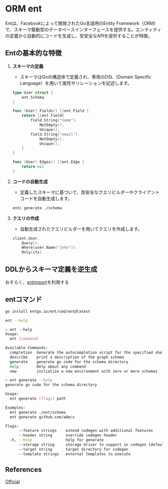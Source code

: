 # ORM ent

Entは、Facebookによって開発されたGo言語用のEntity Framework（ORM）で、スキーマ駆動型のデータベースインターフェースを提供する。エンティティの定義から自動的にコードを生成し、型安全なAPIを提供することが特徴。

## Entの基本的な特徴

1. **スキーマの定義**
   - スキーマはGoの構造体で定義され、専用のDSL（Domain Specific Language）を用いて属性やリレーションを記述します。

   ```go
   type User struct {
       ent.Schema
   }

   func (User) Fields() []ent.Field {
       return []ent.Field{
           field.String("name").
               NotEmpty().
               Unique(),
           field.String("email").
               NotEmpty().
               Unique(),
       }
   }

   func (User) Edges() []ent.Edge {
       return nil
   }
   ```

2. **コードの自動生成**
   - 定義したスキーマに基づいて、型安全なクエリビルダーやクライアントコードを自動生成します。

   ```sh
   entc generate ./schema
   ```

3. **クエリの作成**
   - 自動生成されたクエリビルダーを用いてクエリを作成します。

   ```go
   client.User.
       Query().
       Where(user.Name("john")).
       Only(ctx)
   ```

## DDLからスキーマ定義を逆生成

おそらく、[entimport](https://github.com/ariga/entimport)を利用する

## entコマンド

```sh
go install entgo.io/ent/cmd/ent@latest

ent --help
```

```sh
> ent --help
Usage:
  ent [command]

Available Commands:
  completion  Generate the autocompletion script for the specified shell
  describe    print a description of the graph schema
  generate    generate go code for the schema directory
  help        Help about any command
  new         initialize a new environment with zero or more schemas
```

```sh
> ent generate --help
generate go code for the schema directory

Usage:
  ent generate [flags] path

Examples:
  ent generate ./ent/schema
  ent generate github.com/a8m/x

Flags:
      --feature strings    extend codegen with additional features
      --header string      override codegen header
  -h, --help               help for generate
      --storage string     storage driver to support in codegen (default "sql")
      --target string      target directory for codegen
      --template strings   external templates to execute
```

## References

[Official](https://entgo.io/ja/)
